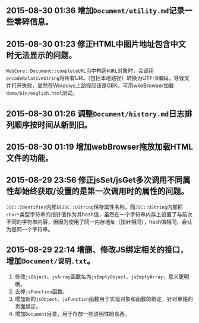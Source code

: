﻿## 2015-08-30 01:36 增加`Document/utility.md`记录一些零碎信息。

## 2015-08-30 01:23 修正HTML中图片地址包含中文时无法显示的问题。
`WebCore::Document::completeURL`当中构造`KURL`对象时，会调用`encodeRelativeString`将所有URL（包括本地路径）转换为UTF-8编码，导致文件打开失败，显然在Windows上路径应该是GBK。可用wkeBrowser加载`demo/bin/english.html`测试。

## 2015-08-30 01:26 调整`Document/history.md`日志排列顺序按时间从新到旧。

## 2015-08-30 01:19 增加webBrowser拖放加载HTML文件的功能。

## 2015-08-29 23:56 修正jsSet/jsGet多次调用不同属性却始终获取/设置的是第一次调用时的属性的问题。
`JSC::Identifier`内部以`JSC::UString`保存属性名称，而`JSC::UString`内部把`char*`类型字符串的指针值作为其hash值，虽然在一个字符串内存上设置了与前次不同的字符串内容，但因为使用了同一内存地址（指针相同），hash值相同，会认为是同一个字符串。

## 2015-08-29 22:14 增删、修改JS绑定相关的接口，增加`Document/说明.txt`。
1. 修改`jsObject`、`jsArray`函数名为`jsEmptyObject`、`jsEmptyArray`，意义更明确。
2. 去掉`jsFunction`函数。
3. 增加新的`jsObject`、`jsFunction`函数用于实现对象和函数的绑定，针对单独的页面绑定。
4. 增加`Document`目录，用于存放一些说明性的东西。

